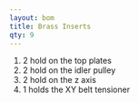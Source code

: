 ```yaml
---
layout: bom
title: Brass Inserts
qty: 9
---
```


1. 2 hold on the top plates
2. 2 hold on the idler pulley
3. 2 hold on the z axis
4. 1 holds the XY belt tensioner